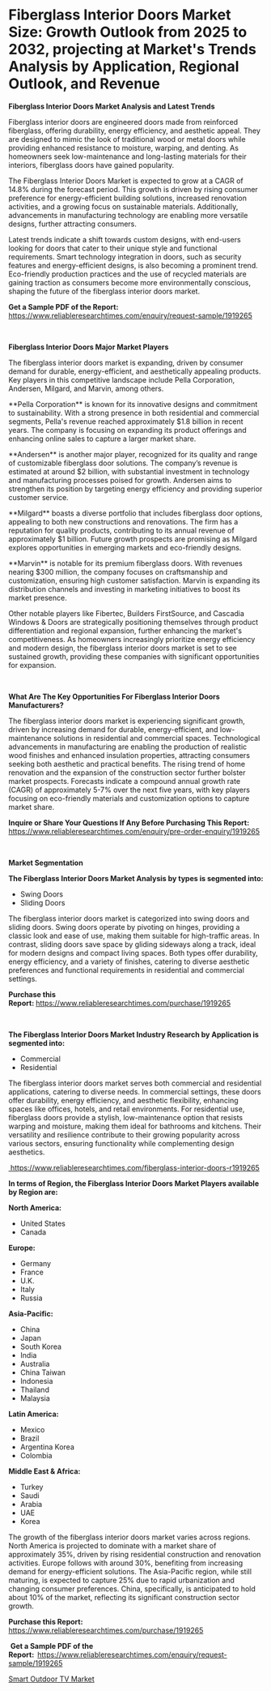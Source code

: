 <p><h1>Fiberglass Interior Doors Market Size: Growth Outlook from 2025 to 2032, projecting at Market's Trends Analysis by Application, Regional Outlook, and Revenue</h1></p><p><strong>Fiberglass Interior Doors Market Analysis and Latest Trends</strong></p>
<p><p>Fiberglass interior doors are engineered doors made from reinforced fiberglass, offering durability, energy efficiency, and aesthetic appeal. They are designed to mimic the look of traditional wood or metal doors while providing enhanced resistance to moisture, warping, and denting. As homeowners seek low-maintenance and long-lasting materials for their interiors, fiberglass doors have gained popularity.</p><p>The Fiberglass Interior Doors Market is expected to grow at a CAGR of 14.8% during the forecast period. This growth is driven by rising consumer preference for energy-efficient building solutions, increased renovation activities, and a growing focus on sustainable materials. Additionally, advancements in manufacturing technology are enabling more versatile designs, further attracting consumers.</p><p>Latest trends indicate a shift towards custom designs, with end-users looking for doors that cater to their unique style and functional requirements. Smart technology integration in doors, such as security features and energy-efficient designs, is also becoming a prominent trend. Eco-friendly production practices and the use of recycled materials are gaining traction as consumers become more environmentally conscious, shaping the future of the fiberglass interior doors market.</p></p>
<p><strong>Get a Sample PDF of the Report:&nbsp;</strong> <a href="https://www.reliableresearchtimes.com/enquiry/request-sample/1919265?utm_campaign=2006&utm_medium=2&utm_source=Github&utm_content=ia&utm_term=08022025&utm_id=fiberglass-interior-doors">https://www.reliableresearchtimes.com/enquiry/request-sample/1919265</a></p>
<p>&nbsp;</p>
<p><strong>Fiberglass Interior Doors Major Market Players</strong></p>
<p><p>The fiberglass interior doors market is expanding, driven by consumer demand for durable, energy-efficient, and aesthetically appealing products. Key players in this competitive landscape include Pella Corporation, Andersen, Milgard, and Marvin, among others.</p><p>**Pella Corporation** is known for its innovative designs and commitment to sustainability. With a strong presence in both residential and commercial segments, Pella's revenue reached approximately $1.8 billion in recent years. The company is focusing on expanding its product offerings and enhancing online sales to capture a larger market share.</p><p>**Andersen** is another major player, recognized for its quality and range of customizable fiberglass door solutions. The company’s revenue is estimated at around $2 billion, with substantial investment in technology and manufacturing processes poised for growth. Andersen aims to strengthen its position by targeting energy efficiency and providing superior customer service.</p><p>**Milgard** boasts a diverse portfolio that includes fiberglass door options, appealing to both new constructions and renovations. The firm has a reputation for quality products, contributing to its annual revenue of approximately $1 billion. Future growth prospects are promising as Milgard explores opportunities in emerging markets and eco-friendly designs.</p><p>**Marvin** is notable for its premium fiberglass doors. With revenues nearing $300 million, the company focuses on craftsmanship and customization, ensuring high customer satisfaction. Marvin is expanding its distribution channels and investing in marketing initiatives to boost its market presence.</p><p>Other notable players like Fibertec, Builders FirstSource, and Cascadia Windows & Doors are strategically positioning themselves through product differentiation and regional expansion, further enhancing the market's competitiveness. As homeowners increasingly prioritize energy efficiency and modern design, the fiberglass interior doors market is set to see sustained growth, providing these companies with significant opportunities for expansion.</p></p>
<p>&nbsp;</p>
<p><strong>What Are The Key Opportunities For Fiberglass Interior Doors Manufacturers?</strong></p>
<p><p>The fiberglass interior doors market is experiencing significant growth, driven by increasing demand for durable, energy-efficient, and low-maintenance solutions in residential and commercial spaces. Technological advancements in manufacturing are enabling the production of realistic wood finishes and enhanced insulation properties, attracting consumers seeking both aesthetic and practical benefits. The rising trend of home renovation and the expansion of the construction sector further bolster market prospects. Forecasts indicate a compound annual growth rate (CAGR) of approximately 5-7% over the next five years, with key players focusing on eco-friendly materials and customization options to capture market share.</p></p>
<p><strong>Inquire or Share Your Questions If Any Before Purchasing This Report:</strong> <a href="https://www.reliableresearchtimes.com/enquiry/pre-order-enquiry/1919265?utm_campaign=2006&utm_medium=2&utm_source=Github&utm_content=ia&utm_term=08022025&utm_id=fiberglass-interior-doors">https://www.reliableresearchtimes.com/enquiry/pre-order-enquiry/1919265</a></p>
<p>&nbsp;</p>
<p><strong>Market Segmentation</strong></p>
<p><strong>The Fiberglass Interior Doors Market Analysis by types is segmented into:</strong></p>
<p><ul><li>Swing Doors</li><li>Sliding Doors</li></ul></p>
<p><p>The fiberglass interior doors market is categorized into swing doors and sliding doors. Swing doors operate by pivoting on hinges, providing a classic look and ease of use, making them suitable for high-traffic areas. In contrast, sliding doors save space by gliding sideways along a track, ideal for modern designs and compact living spaces. Both types offer durability, energy efficiency, and a variety of finishes, catering to diverse aesthetic preferences and functional requirements in residential and commercial settings.</p></p>
<p><strong>Purchase this Report:&nbsp;</strong><a href="https://www.reliableresearchtimes.com/purchase/1919265?utm_campaign=2006&utm_medium=2&utm_source=Github&utm_content=ia&utm_term=08022025&utm_id=fiberglass-interior-doors">https://www.reliableresearchtimes.com/purchase/1919265</a></p>
<p>&nbsp;</p>
<p><strong>The Fiberglass Interior Doors Market Industry Research by Application is segmented into:</strong></p>
<p><ul><li>Commercial</li><li>Residential</li></ul></p>
<p><p>The fiberglass interior doors market serves both commercial and residential applications, catering to diverse needs. In commercial settings, these doors offer durability, energy efficiency, and aesthetic flexibility, enhancing spaces like offices, hotels, and retail environments. For residential use, fiberglass doors provide a stylish, low-maintenance option that resists warping and moisture, making them ideal for bathrooms and kitchens. Their versatility and resilience contribute to their growing popularity across various sectors, ensuring functionality while complementing design aesthetics.</p></p>
<p><a href="https://www.reliableresearchtimes.com/fiberglass-interior-doors-r1919265?utm_campaign=2006&utm_medium=2&utm_source=Github&utm_content=ia&utm_term=08022025&utm_id=fiberglass-interior-doors">&nbsp;https://www.reliableresearchtimes.com/fiberglass-interior-doors-r1919265</a></p>
<p><strong>In terms of Region, the Fiberglass Interior Doors Market Players available by Region are:</strong></p>
<p>
    <p> <strong> North America: </strong>
        <ul>
            <li>United States</li>
            <li>Canada</li>
        </ul>
        </p> 
    <p> <strong> Europe: </strong>
        <ul>
            <li>Germany</li>
            <li>France</li>
            <li>U.K.</li>
            <li>Italy</li>
            <li>Russia</li>
        </ul>
        </p> 
    <p> <strong> Asia-Pacific: </strong>
        <ul>
            <li>China</li>
            <li>Japan</li>
            <li>South Korea</li>
            <li>India</li>
            <li>Australia</li>
            <li>China Taiwan</li>
            <li>Indonesia</li>
            <li>Thailand</li>
            <li>Malaysia</li>
        </ul>
        </p> 
    <p> <strong> Latin America: </strong>
        <ul>
            <li>Mexico</li>
            <li>Brazil</li>
            <li>Argentina Korea</li>
            <li>Colombia</li>
        </ul>
        </p> 
    <p> <strong> Middle East & Africa: </strong>
        <ul>
            <li>Turkey</li>
            <li>Saudi</li>
            <li>Arabia</li>
            <li>UAE</li>
            <li>Korea</li>
        </ul>
    </p>
    </p>
<p><p>The growth of the fiberglass interior doors market varies across regions. North America is projected to dominate with a market share of approximately 35%, driven by rising residential construction and renovation activities. Europe follows with around 30%, benefiting from increasing demand for energy-efficient solutions. The Asia-Pacific region, while still maturing, is expected to capture 25% due to rapid urbanization and changing consumer preferences. China, specifically, is anticipated to hold about 10% of the market, reflecting its significant construction sector growth.</p></p>
<p><strong>Purchase this Report: </strong><a href="https://www.reliableresearchtimes.com/purchase/1919265?utm_campaign=2006&utm_medium=2&utm_source=Github&utm_content=ia&utm_term=08022025&utm_id=fiberglass-interior-doors">https://www.reliableresearchtimes.com/purchase/1919265</a></p>
<p>&nbsp;<strong>Get a Sample PDF of the Report:&nbsp;&nbsp;</strong><a href="https://www.reliableresearchtimes.com/enquiry/request-sample/1919265?utm_campaign=2006&utm_medium=2&utm_source=Github&utm_content=ia&utm_term=08022025&utm_id=fiberglass-interior-doors">https://www.reliableresearchtimes.com/enquiry/request-sample/1919265</a></p>
<p><strong></strong></p>
<p><p><a href="https://github.com/bmorecock/Market-Research-Report-List-6/blob/main/smart-outdoor-tv-market.md?utm_campaign=2006&utm_medium=2&utm_source=Github&utm_content=ia&utm_term=08022025&utm_id=fiberglass-interior-doors">Smart Outdoor TV Market</a></p></p>